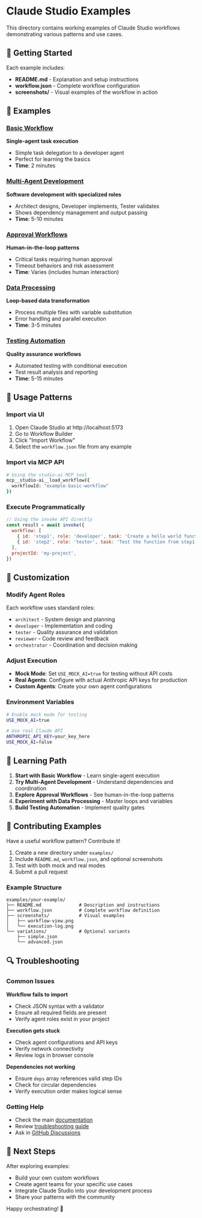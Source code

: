 # Claude Studio Examples

This directory contains working examples of Claude Studio workflows demonstrating various patterns and use cases.

## 🚀 Getting Started

Each example includes:

- **README.md** - Explanation and setup instructions
- **workflow.json** - Complete workflow configuration
- **screenshots/** - Visual examples of the workflow in action

## 📁 Examples

### [Basic Workflow](./basic-workflow/)

**Single-agent task execution**

- Simple task delegation to a developer agent
- Perfect for learning the basics
- **Time**: 2 minutes

### [Multi-Agent Development](./multi-agent-dev/)

**Software development with specialized roles**

- Architect designs, Developer implements, Tester validates
- Shows dependency management and output passing
- **Time**: 5-10 minutes

### [Approval Workflows](./approval-workflows/)

**Human-in-the-loop patterns**

- Critical tasks requiring human approval
- Timeout behaviors and risk assessment
- **Time**: Varies (includes human interaction)

### [Data Processing](./data-processing/)

**Loop-based data transformation**

- Process multiple files with variable substitution
- Error handling and parallel execution
- **Time**: 3-5 minutes

### [Testing Automation](./testing-automation/)

**Quality assurance workflows**

- Automated testing with conditional execution
- Test result analysis and reporting
- **Time**: 5-15 minutes

## 🎯 Usage Patterns

### Import via UI

1. Open Claude Studio at http://localhost:5173
2. Go to Workflow Builder
3. Click "Import Workflow"
4. Select the `workflow.json` file from any example

### Import via MCP API

```bash
# Using the studio-ai MCP tool
mcp__studio-ai__load_workflow({
  workflowId: "example-basic-workflow"
})
```

### Execute Programmatically

```javascript
// Using the invoke API directly
const result = await invoke({
  workflow: [
    { id: 'step1', role: 'developer', task: 'Create a hello world function' },
    { id: 'step2', role: 'tester', task: 'Test the function from step1', deps: ['step1'] },
  ],
  projectId: 'my-project',
})
```

## 🔧 Customization

### Modify Agent Roles

Each workflow uses standard roles:

- `architect` - System design and planning
- `developer` - Implementation and coding
- `tester` - Quality assurance and validation
- `reviewer` - Code review and feedback
- `orchestrator` - Coordination and decision making

### Adjust Execution

- **Mock Mode**: Set `USE_MOCK_AI=true` for testing without API costs
- **Real Agents**: Configure with actual Anthropic API keys for production
- **Custom Agents**: Create your own agent configurations

### Environment Variables

```bash
# Enable mock mode for testing
USE_MOCK_AI=true

# Use real Claude API
ANTHROPIC_API_KEY=your_key_here
USE_MOCK_AI=false
```

## 📖 Learning Path

1. **Start with Basic Workflow** - Learn single-agent execution
2. **Try Multi-Agent Development** - Understand dependencies and coordination
3. **Explore Approval Workflows** - See human-in-the-loop patterns
4. **Experiment with Data Processing** - Master loops and variables
5. **Build Testing Automation** - Implement quality gates

## 🤝 Contributing Examples

Have a useful workflow pattern? Contribute it!

1. Create a new directory under `examples/`
2. Include `README.md`, `workflow.json`, and optional screenshots
3. Test with both mock and real modes
4. Submit a pull request

### Example Structure

```
examples/your-example/
├── README.md              # Description and instructions
├── workflow.json          # Complete workflow definition
├── screenshots/           # Visual examples
│   ├── workflow-view.png
│   └── execution-log.png
└── variations/            # Optional variants
    ├── simple.json
    └── advanced.json
```

## 🔍 Troubleshooting

### Common Issues

**Workflow fails to import**

- Check JSON syntax with a validator
- Ensure all required fields are present
- Verify agent roles exist in your project

**Execution gets stuck**

- Check agent configurations and API keys
- Verify network connectivity
- Review logs in browser console

**Dependencies not working**

- Ensure `deps` array references valid step IDs
- Check for circular dependencies
- Verify execution order makes logical sense

### Getting Help

- Check the main [documentation](../docs/)
- Review [troubleshooting guide](../docs/troubleshooting.md)
- Ask in [GitHub Discussions](https://github.com/anthropics/claude-studio/discussions)

## 🚀 Next Steps

After exploring examples:

- Build your own custom workflows
- Create agent teams for your specific use cases
- Integrate Claude Studio into your development process
- Share your patterns with the community

Happy orchestrating! 🎼
